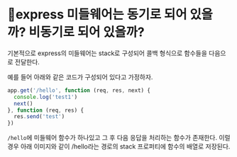 # express 미들웨어는 동기로 되어 있을까? 비동기로 되어 있을까?
기본적으로 express의 미들웨어는 stack로 구성되어 콜백 형식으로 함수들을 다음으로 전달한다.

예를 들어 아래와 같은 코드가 구성되어 있다고 가정하자.
```javascript
app.get('/hello', function (req, res, next) {
  console.log('test1')
  next()
}, function (req, res) {
  res.send('test')
})
```

`/hello`에 미들웨어 함수가 하나있고 그 후 다음 응답을 처리하는 함수가 존재한다.
이럴 경우 아래 이미지와 같이 /hello라는 경로의 stack 프로퍼티에 함수의 배열로 저장된다.

